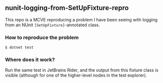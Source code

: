 ## nunit-logging-from-SetUpFixture-repro

This repo is a MCVE reproducing a problem I have been seeing with
logging from an NUnit `[SetUpFixture]`-annotated class.

### How to reproduce the problem

```
$ dotnet test
```

### Where does it work?

Run the same test in JetBrains Rider, and the output from this fixture
class is visible (although for one of the higher-level nodes in the test
explorer).
